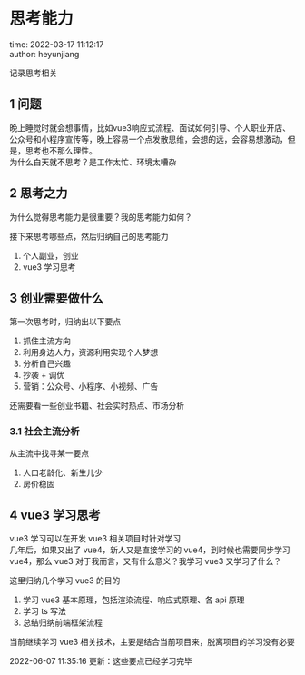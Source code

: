 # 思考能力

time: 2022-03-17 11:12:17  
author: heyunjiang

记录思考相关

## 1 问题

晚上睡觉时就会想事情，比如vue3响应式流程、面试如何引导、个人职业开店、公众号和小程序宣传等，晚上容易一个点发散思维，会想的远，会容易想激动，但是，思考也不那么理性。  
为什么白天就不思考？是工作太忙、环境太嘈杂

## 2 思考之力

为什么觉得思考能力是很重要？我的思考能力如何？

接下来思考哪些点，然后归纳自己的思考能力  
1. 个人副业，创业
2. vue3 学习思考

## 3 创业需要做什么

第一次思考时，归纳出以下要点  
1. 抓住主流方向
2. 利用身边人力，资源利用实现个人梦想
3. 分析自己兴趣
4. 抄袭 + 调优
5. 营销：公众号、小程序、小视频、广告

还需要看一些创业书籍、社会实时热点、市场分析

### 3.1 社会主流分析

从主流中找寻某一要点

1. 人口老龄化、新生儿少
2. 房价稳固

## 4 vue3 学习思考

vue3 学习可以在开发 vue3 相关项目时针对学习  
几年后，如果又出了 vue4，新人又是直接学习的 vue4，到时候也需要同步学习 vue4，那么 vue3 对于我而言，又有什么意义？我学习 vue3 又学习了什么？

这里归纳几个学习 vue3 的目的  
1. 学习 vue3 基本原理，包括渲染流程、响应式原理、各 api 原理
2. 学习 ts 写法
3. 总结归纳前端框架流程

当前继续学习 vue3 相关技术，主要是结合当前项目来，脱离项目的学习没有必要

2022-06-07 11:35:16 更新：这些要点已经学习完毕
